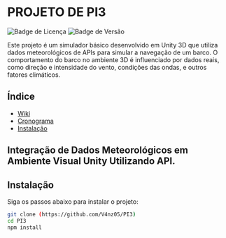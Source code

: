 # PROJETO DE PI3

![Badge de Licença](https://img.shields.io/badge/license-MIT-blue.svg)
![Badge de Versão](https://img.shields.io/badge/version-1.0.0-green.svg)

Este projeto é um simulador básico desenvolvido em Unity 3D que utiliza dados meteorológicos de APIs para simular a navegação de um barco. O comportamento do barco no ambiente 3D é influenciado por dados reais, como direção e intensidade do vento, condições das ondas, e outros fatores climáticos.

## Índice

- [Wiki](https://github.com/V4nz05/PI3/wiki)
- [Cronograma](https://github.com/users/V4nz05/projects/1)
- [Instalação](#instalação)

## Integração de Dados Meteorológicos em Ambiente Visual Unity Utilizando API.

## Instalação
Siga os passos abaixo para instalar o projeto:

```bash
git clone (https://github.com/V4nz05/PI3)
cd PI3
npm install
